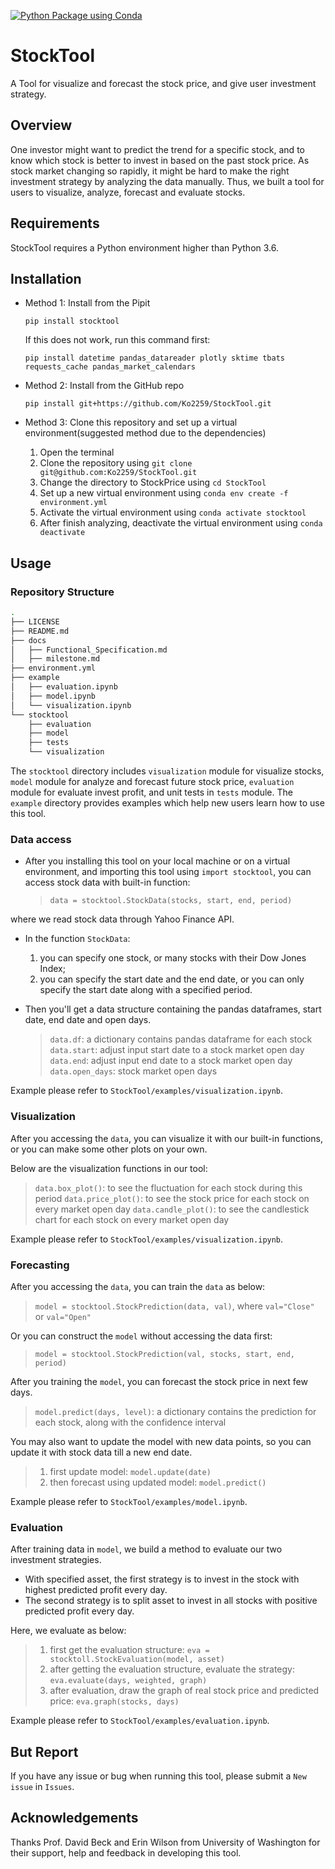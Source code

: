 [![Python Package using 
Conda](https://github.com/Ko2259/StockPrice/actions/workflows/python-package-conda.yml/badge.svg)](https://github.com/Ko2259/StockPrice/actions/workflows/python-package-conda.yml)
# StockTool
A Tool for visualize and forecast the stock price, and give user investment strategy.

## Overview

One investor might want to predict the trend for a specific stock, and to know which stock is better to invest in based on the past stock price. As stock market changing so rapidly, it might be hard to make the right investment strategy by analyzing the data manually. Thus, we built a tool for users to visualize, analyze, forecast and evaluate stocks.

## Requirements

StockTool requires a Python environment higher than Python 3.6.

## Installation

- Method 1: Install from the Pipit

	`pip install stocktool`

	If this does not work, run this command first:

	`pip install datetime pandas_datareader plotly sktime tbats requests_cache pandas_market_calendars`

- Method 2: Install from the GitHub repo

	`pip install git+https://github.com/Ko2259/StockTool.git`

- Method 3: Clone this repository and set up a virtual environment(suggested method due to the dependencies)

	1. Open the terminal
	2. Clone the repository using `git clone git@github.com:Ko2259/StockTool.git`
	3. Change the directory to StockPrice using `cd StockTool`
	4. Set up a new virtual environment using `conda env create -f environment.yml`
	5. Activate the virtual environment using `conda activate stocktool`
	6. After finish analyzing, deactivate the virtual environment using `conda deactivate`


## Usage

### Repository Structure

```bash
.
├── LICENSE
├── README.md
├── docs
│   ├── Functional_Specification.md
│   ├── milestone.md
├── environment.yml
├── example
│   ├── evaluation.ipynb
│   ├── model.ipynb
│   └── visualization.ipynb
└── stocktool
    ├── evaluation
    ├── model
    ├── tests
    └── visualization
```

The `stocktool` directory includes `visualization` module for visualize stocks, `model` module for analyze and forecast future stock price, `evaluation` module for evaluate invest profit, and unit tests in `tests` module. The `example` directory provides examples which help new users learn how to use this tool.

### Data access

- After you installing this tool on your local machine or on a virtual environment, and importing this tool using `import stocktool`, you can access stock data with built-in function:
	> `data = stocktool.StockData(stocks, start, end, period)`

where we read stock data through Yahoo Finance API.

- In the function `StockData`:

	1. you can specify one stock, or many stocks with their Dow Jones Index;
	2.  you can specify the start date and the end date, or you can only specify the start date along with a specified period.

- Then you'll get a data structure containing the pandas dataframes, start date, end date and open days.
	> `data.df`: a dictionary contains pandas dataframe for each stock
	> `data.start`: adjust input start date to a stock market open day
	> `data.end`: adjust input end date to a stock market open day
	> `data.open_days`: stock market open days

Example please refer to `StockTool/examples/visualization.ipynb`.

### Visualization

After you accessing the `data`, you can visualize it with our built-in functions, or you can make some other plots on your own.

Below are the visualization functions in our tool:

> `data.box_plot()`: to see the fluctuation for each stock during this period
> `data.price_plot()`: to see the stock price for each stock on every market open day
> `data.candle_plot()`: to see the candlestick chart for each stock on every market open day

Example please refer to `StockTool/examples/visualization.ipynb`.

### Forecasting

After you accessing the `data`, you can train the `data` as below:
> `model = stocktool.StockPrediction(data, val)`, where `val="Close"` or `val="Open"`

Or you can construct the `model` without accessing the data first:
> `model = stocktool.StockPrediction(val, stocks, start, end, period)`

After you training the `model`, you can forecast the stock price in next few days.
> `model.predict(days, level)`: a dictionary contains the prediction for each stock, along with the confidence interval

You may also want to update the model with new data points, so you can update it with stock data till a new end date.
> 1. first update model: `model.update(date)`
> 2. then forecast using updated model: `model.predict()`

Example please refer to `StockTool/examples/model.ipynb`.

### Evaluation

After training data in `model`, we build a method to evaluate our two investment strategies.

- With specified asset, the first strategy is to invest in the stock with highest predicted profit every day.
- The second strategy is to split asset to invest in all stocks with positive predicted profit every day.

Here, we evaluate as below:

> 1. first get the evaluation structure: `eva = stocktoll.StockEvaluation(model, asset)`
> 2. after getting the evaluation structure, evaluate the strategy: `eva.evaluate(days, weighted, graph)`
> 3. after evaluation, draw the graph of real stock price and predicted price: `eva.graph(stocks, days)`

Example please refer to `StockTool/examples/evaluation.ipynb`.

## But Report

If you have any issue or bug when running this tool, please submit a `New issue` in `Issues`.


## Acknowledgements

Thanks Prof. David Beck and Erin Wilson from University of Washington for their support, help and feedback in developing this tool.
